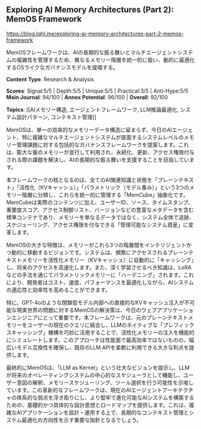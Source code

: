 ## Exploring AI Memory Architectures (Part 2): MemOS Framework

https://blog.lqhl.me/exploring-ai-memory-architectures-part-2-memos-framework

MemOSフレームワークは、AIの長期的な振る舞いとマルチエージェントシステムの複雑性を管理するため、異なるメモリー階層を統一的に扱い、動的に最適化するOSライクなガバナンスモデルを提唱する。

**Content Type**: Research & Analysis

**Scores**: Signal:5/5 | Depth:5/5 | Unique:5/5 | Practical:3/5 | Anti-Hype:5/5
**Main Journal**: 94/100 | **Annex Potential**: 96/100 | **Overall**: 92/100

**Topics**: [[AIメモリー構造, エージェントフレームワーク, LLM推論最適化, システム設計パターン, コンテキスト管理]]

MemOSは、単一の効率的なメモリーデータ構造に留まらず、今日のAIエージェント、特に複雑なマルチエージェントシステムが直面するシステムレベルのメモリー管理課題に対する包括的なガバナンスフレームワークを提案します。これは、膨大な量のメモリーが並行して利用され、永続化、更新、アクセス権限付与される際の課題を解決し、AIの長期的な振る舞いを支援することを目指しています。

本フレームワークの核となるのは、全てのAI関連知識と状態を「プレーンテキスト」「活性化（KVキャッシュ）」「パラメトリック（モデル重み）」という3つのメモリー階層に分類し、これらを統一的に管理する「MemCube」抽象化です。MemCubeは実際のコンテンツに加え、ユーザーID、ソース、タイムスタンプ、重要度スコア、アクセス制御リスト、バージョンなどの豊富なメタデータを含む標準コンテナであり、メモリーを単なるデータではなく、システム全体で追跡、スケジューリング、アクセス権限を付与できる「管理可能なシステム資産」に変革します。

MemOSの大きな特徴は、メモリーがこれら3つの階層間をインテリジェントかつ動的に移動するビジョンです。システムは、頻繁にアクセスされるプレーンテキストメモリーを活性化メモリー（KVキャッシュ）に自動的に「キャッシング」し、将来のアクセスを高速化します。また、深く学習させるべき知識は、LoRAなどの手法を通じてパラメトリックメモリーに「ハーデニング」されます。これにより、開発者はコスト、速度、パフォーマンスを最適化しながら、AIシステムの適応性と効率性を高めることができます。

特に、GPT-4oのような閉鎖型モデル内部への直接的なKVキャッシュ注入が不可能な現実世界の問題に対するMemOSの解決策は、今日のウェブアプリケーションエンジニアにとって重要です。本フレームワークは、元のプレーンテキストメモリーをユーザーの現在のクエリに結合し、LLMのネイティブな「プレフィックスキャッシング」機構を巧妙に活用することで、活性化メモリーの注入を機能的にシミュレートします。このアプローチは性能面で最高効率ではないものの、幅広いモデル互換性を確保し、既存のLLM APIを柔軟に利用できる大きな利点を提供します。

最終的にMemOSは、「LLM as Kernel」という壮大なビジョンを提示し、LLMが将来のオペレーティングシステムの中心的なスケジューラとして機能し、ユーザー意図の解釈、メモリースケジューリング、ツール選択を行う可能性を示唆しています。この革新的なフレームワークは、現在のAIエージェントアーキテクチャの体系的な弱点を浮き彫りにし、より堅牢で進化可能なAIシステムを構築するための、基礎的かつ具体的な設計思想とロードマップを提供します。これは、複雑なAIアプリケーションを設計・運用する上で、長期的なコンテキスト管理とシステム最適化の方向性を示す重要な指針となるでしょう。